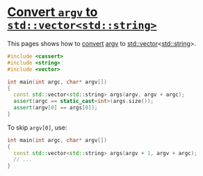 # [Convert `argv` to `std::vector<std::string>`](CppArgvToStdVectorStdString.md)

This pages shows how to [convert](CppConvert.md) [argv](CppArgv.md) to [std::vector](CppStdVector.md)<[std::string](CppStdString.md)>.

```c++ 
#include <cassert>
#include <string>
#include <vector>

int main(int argc, char* argv[])
{
  const std::vector<std::string> args(argv, argv + argc);
  assert(argc == static_cast<int>(args.size());
  assert(argv[0] == args[0]);
}
```

To skip `argv[0]`, use:

```c++ 
int main(int argc, char* argv[])
{
  const std::vector<std::string> args(argv + 1, argv + argc);
  // ...
}
```
